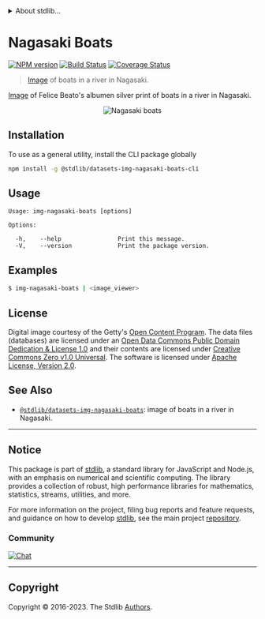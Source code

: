 <!--

@license Apache-2.0

Copyright (c) 2018 The Stdlib Authors.

Licensed under the Apache License, Version 2.0 (the "License");
you may not use this file except in compliance with the License.
You may obtain a copy of the License at

   http://www.apache.org/licenses/LICENSE-2.0

Unless required by applicable law or agreed to in writing, software
distributed under the License is distributed on an "AS IS" BASIS,
WITHOUT WARRANTIES OR CONDITIONS OF ANY KIND, either express or implied.
See the License for the specific language governing permissions and
limitations under the License.

-->


<details>
  <summary>
    About stdlib...
  </summary>
  <p>We believe in a future in which the web is a preferred environment for numerical computation. To help realize this future, we've built stdlib. stdlib is a standard library, with an emphasis on numerical and scientific computation, written in JavaScript (and C) for execution in browsers and in Node.js.</p>
  <p>The library is fully decomposable, being architected in such a way that you can swap out and mix and match APIs and functionality to cater to your exact preferences and use cases.</p>
  <p>When you use stdlib, you can be absolutely certain that you are using the most thorough, rigorous, well-written, studied, documented, tested, measured, and high-quality code out there.</p>
  <p>To join us in bringing numerical computing to the web, get started by checking us out on <a href="https://github.com/stdlib-js/stdlib">GitHub</a>, and please consider <a href="https://opencollective.com/stdlib">financially supporting stdlib</a>. We greatly appreciate your continued support!</p>
</details>

# Nagasaki Boats

[![NPM version][npm-image]][npm-url] [![Build Status][test-image]][test-url] [![Coverage Status][coverage-image]][coverage-url] <!-- [![dependencies][dependencies-image]][dependencies-url] -->

> [Image][@beato:1865a] of boats in a river in Nagasaki.

<section class="intro">

[Image][@beato:1865a] of Felice Beato's albumen silver print of boats in a river in Nagasaki.

<!-- <image align="center" src="./data/image.jpg" alt="Nagasaki boats"> -->

<div class="image" align="center">
    <img src="https://cdn.jsdelivr.net/gh/stdlib-js/stdlib@e84f848385973aa0b6546451f571d25b6928be9b/lib/node_modules/@stdlib/datasets/img-nagasaki-boats/data/image.jpg" alt="Nagasaki boats">
    <br>
</div>

<!-- </image> -->

</section>

<!-- /.intro -->









<section class="cli">



<section class="installation">

## Installation

To use as a general utility, install the CLI package globally

```bash
npm install -g @stdlib/datasets-img-nagasaki-boats-cli
```

</section>

<!-- CLI usage documentation. -->

<section class="usage">

## Usage

```text
Usage: img-nagasaki-boats [options]

Options:

  -h,    --help                Print this message.
  -V,    --version             Print the package version.
```

</section>

<!-- /.usage -->

<section class="examples">

## Examples

```bash
$ img-nagasaki-boats | <image_viewer>
```

</section>

<!-- /.examples -->

</section>

<!-- /.cli -->

<!-- <license> -->

## License

Digital image courtesy of the Getty's [Open Content Program][getty-open-content]. The data files (databases) are licensed under an [Open Data Commons Public Domain Dedication & License 1.0][pddl-1.0] and their contents are licensed under [Creative Commons Zero v1.0 Universal][cc0]. The software is licensed under [Apache License, Version 2.0][apache-license].

<!-- </license> -->

<!-- Section for related `stdlib` packages. Do not manually edit this section, as it is automatically populated. -->

<section class="related">

## See Also

-   <span class="package-name">[`@stdlib/datasets-img-nagasaki-boats`][@stdlib/datasets-img-nagasaki-boats]</span><span class="delimiter">: </span><span class="description">image of boats in a river in Nagasaki.</span>


</section>

<!-- /.related -->

<!-- Section for all links. Make sure to keep an empty line after the `section` element and another before the `/section` close. -->


<section class="main-repo" >

* * *

## Notice

This package is part of [stdlib][stdlib], a standard library for JavaScript and Node.js, with an emphasis on numerical and scientific computing. The library provides a collection of robust, high performance libraries for mathematics, statistics, streams, utilities, and more.

For more information on the project, filing bug reports and feature requests, and guidance on how to develop [stdlib][stdlib], see the main project [repository][stdlib].

### Community

[![Chat][chat-image]][chat-url]

---

## Copyright

Copyright &copy; 2016-2023. The Stdlib [Authors][stdlib-authors].

</section>

<!-- /.stdlib -->

<!-- Section for all links. Make sure to keep an empty line after the `section` element and another before the `/section` close. -->

<section class="links">

[npm-image]: http://img.shields.io/npm/v/@stdlib/datasets-img-nagasaki-boats-cli.svg
[npm-url]: https://npmjs.org/package/@stdlib/datasets-img-nagasaki-boats-cli

[test-image]: https://github.com/stdlib-js/datasets-img-nagasaki-boats/actions/workflows/test.yml/badge.svg?branch=v0.1.0
[test-url]: https://github.com/stdlib-js/datasets-img-nagasaki-boats/actions/workflows/test.yml?query=branch:v0.1.0

[coverage-image]: https://img.shields.io/codecov/c/github/stdlib-js/datasets-img-nagasaki-boats/main.svg
[coverage-url]: https://codecov.io/github/stdlib-js/datasets-img-nagasaki-boats?branch=main

<!--

[dependencies-image]: https://img.shields.io/david/stdlib-js/datasets-img-nagasaki-boats.svg
[dependencies-url]: https://david-dm.org/stdlib-js/datasets-img-nagasaki-boats/main

-->

[chat-image]: https://img.shields.io/gitter/room/stdlib-js/stdlib.svg
[chat-url]: https://app.gitter.im/#/room/#stdlib-js_stdlib:gitter.im

[stdlib]: https://github.com/stdlib-js/stdlib

[stdlib-authors]: https://github.com/stdlib-js/stdlib/graphs/contributors

[cli-section]: https://github.com/stdlib-js/datasets-img-nagasaki-boats#cli
[cli-url]: https://github.com/stdlib-js/datasets-img-nagasaki-boats/tree/cli
[@stdlib/datasets-img-nagasaki-boats]: https://github.com/stdlib-js/datasets-img-nagasaki-boats/tree/main

[umd]: https://github.com/umdjs/umd
[es-module]: https://developer.mozilla.org/en-US/docs/Web/JavaScript/Guide/Modules

[deno-url]: https://github.com/stdlib-js/datasets-img-nagasaki-boats/tree/deno
[umd-url]: https://github.com/stdlib-js/datasets-img-nagasaki-boats/tree/umd
[esm-url]: https://github.com/stdlib-js/datasets-img-nagasaki-boats/tree/esm
[branches-url]: https://github.com/stdlib-js/datasets-img-nagasaki-boats/blob/main/branches.md

[getty-open-content]: http://www.getty.edu/about/opencontent.html

[pddl-1.0]: http://opendatacommons.org/licenses/pddl/1.0/

[cc0]: https://creativecommons.org/publicdomain/zero/1.0

[apache-license]: https://www.apache.org/licenses/LICENSE-2.0

[@beato:1865a]: http://www.getty.edu/art/collection/objects/241797/felice-beato-boats-in-river-nagasaki-british-about-1865/

[@stdlib/buffer/ctor]: https://github.com/stdlib-js/buffer-ctor

</section>

<!-- /.links -->
